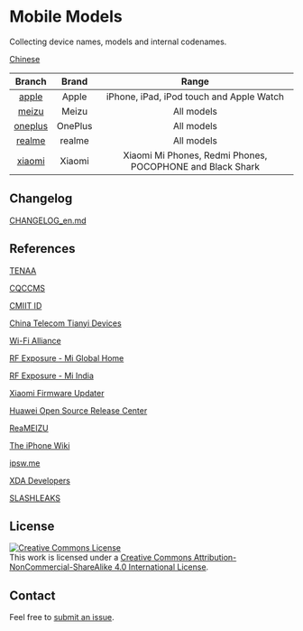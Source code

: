 # Mobile Models

Collecting device names, models and internal codenames.

[Chinese](https://github.com/KHwang9883/MobileModels/blob/master/README.md)

| Branch | Brand | Range |
| :-: | :-: | :-: |
| [apple](https://github.com/KHwang9883/MobileModels/blob/master/brands/apple_en.md) | Apple | iPhone, iPad, iPod touch and Apple Watch |
| [meizu](https://github.com/KHwang9883/MobileModels/blob/master/brands/meizu_en.md) | Meizu | All models |
| [oneplus](https://github.com/KHwang9883/MobileModels/blob/master/brands/oneplus_en.md) | OnePlus | All models |
| [realme](https://github.com/KHwang9883/MobileModels/blob/master/brands/realme_en.md) | realme | All models |
| [xiaomi](https://github.com/KHwang9883/MobileModels/blob/master/brands/xiaomi_en.md) | Xiaomi | Xiaomi Mi Phones, Redmi Phones, POCOPHONE and Black Shark |

## Changelog

[CHANGELOG_en.md](https://github.com/KHwang9883/MobileModels/blob/master/CHANGELOG_en.md)

## References

[TENAA](http://shouji.tenaa.com.cn)

[CQCCMS](http://webdata.cqccms.com.cn/webdata/query/CCCCerti.do)

[CMIIT ID](https://zwfw.miit.gov.cn/miit/resultSearch?categoryTreeId=313)

[China Telecom Tianyi Devices](http://surfing.tydevice.com/pud_phone.do)

[Wi-Fi Alliance](https://www.wi-fi.org)

[RF Exposure - Mi Global Home](http://www.mi.com/global/certification/rfexposure/)

[RF Exposure - Mi India](http://www.mi.com/in/certification/rfexposure/)

[Xiaomi Firmware Updater](https://xiaomifirmwareupdater.com/)

[Huawei Open Source Release Center](https://consumer.huawei.com/en/opensource/)

[ReaMEIZU](https://reameizu.com/)

[The iPhone Wiki](https://www.theiphonewiki.com)

[ipsw.me](https://ipsw.me)

[XDA Developers](https://www.xda-developers.com)

[SLASHLEAKS](http://www.slashleaks.com)

## License

<a rel="license" href="http://creativecommons.org/licenses/by-nc-sa/4.0/"><img alt="Creative Commons License" style="border-width:0" src="https://i.creativecommons.org/l/by-nc-sa/4.0/88x31.png" /></a><br />This work is licensed under a <a rel="license" href="http://creativecommons.org/licenses/by-nc-sa/4.0/">Creative Commons Attribution-NonCommercial-ShareAlike 4.0 International License</a>.

## Contact

Feel free to [submit an issue](https://github.com/KHwang9883/MobileModels/issues).
